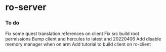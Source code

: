 # ro-server
### To do
Fix some quest translation references on client
Fix src build root permissions
Bump client and hercules to latest and 20220406
Add disable memory manager when on arm
Add tutorial to build client on ro-client